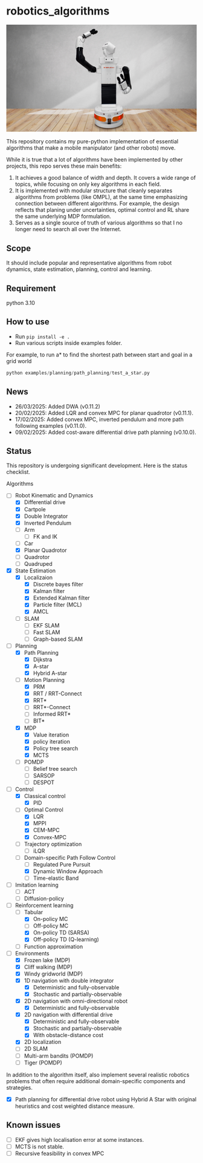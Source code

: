 # robotics_algorithms

![logo](/doc/TIAGo_05.jpg "logo")

This repository contains my pure-python implementation of essential algorithms that make a mobile manipulator (and other robots) move.

While it is true that a lot of algorithms have been implemented by other projects, this repo serves these main benefits:

1. It achieves a good balance of width and depth. It covers a wide range of topics, while focusing on only key algorithms in each field.
2. It is implemented with modular structure that cleanly separates algorithms from problems (like OMPL), at the same time emphasizing connection between different algorithms. For example, the design reflects that planing under uncertainties, optimal control and RL share the same underlying MDP formulation.
3. Serves as a single source of truth of various algorithms so that I no longer need to search all over the Internet.

## Scope

It should include popular and representative algorithms from robot dynamics, state estimation, planning, control and
learning.

## Requirement

python 3.10

## How to use

- Run `pip install -e .`
- Run various scripts inside examples folder.

For example, to run a\* to find the shortest path between start and goal in a grid world

```python
python examples/planning/path_planning/test_a_star.py
```

## News

- 26/03/2025: Added DWA (v0.11.2)
- 20/02/2025: Added LQR and convex MPC for planar quadrotor (v0.11.1).
- 17/02/2025: Added convex MPC, inverted pendulum and more path following examples (v0.11.0).
- 09/02/2025: Added cost-aware differential drive path planning (v0.10.0).

## Status

This repository is undergoing significant development. Here is the status checklist.

Algorithms

- [ ] Robot Kinematic and Dynamics
  - [x] Differential drive
  - [x] Cartpole
  - [x] Double Integrator
  - [x] Inverted Pendulum
  - [ ] Arm
    - [ ] FK and IK
  - [ ] Car
  - [x] Planar Quadrotor
  - [ ] Quadrotor
  - [ ] Quadruped
- [x] State Estimation
  - [x] Localizaion
    - [x] Discrete bayes filter
    - [x] Kalman filter
    - [x] Extended Kalman filter
    - [x] Particle filter (MCL)
    - [x] AMCL
  - [ ] SLAM
    - [ ] EKF SLAM
    - [ ] Fast SLAM
    - [ ] Graph-based SLAM
- [ ] Planning
  - [x] Path Planning
    - [x] Dijkstra
    - [x] A-star
    - [x] Hybrid A-star
  - [ ] Motion Planning
    - [x] PRM
    - [x] RRT / RRT-Connect
    - [x] RRT\*
    - [ ] RRT\*-Connect
    - [ ] Informed RRT\*
    - [ ] BIT\*
  - [x] MDP
    - [x] Value iteration
    - [x] policy iteration
    - [x] Policy tree search
    - [x] MCTS
  - [ ] POMDP
    - [ ] Belief tree search
    - [ ] SARSOP
    - [ ] DESPOT
- [ ] Control
  - [x] Classical control
    - [x] PID
  - [ ] Optimal Control
    - [x] LQR
    - [x] MPPI
    - [x] CEM-MPC
    - [x] Convex-MPC
  - [ ] Trajectory optimization
    - [ ] iLQR
  - [ ] Domain-specific Path Follow Control
    - [ ] Regulated Pure Pursuit
    - [x] Dynamic Window Approach
    - [ ] Time-elastic Band
- [ ] Imitation learning
  - [ ] ACT
  - [ ] Diffusion-policy
- [ ] Reinforcement learning
  - [ ] Tabular
    - [x] On-policy MC
    - [ ] Off-policy MC
    - [x] On-policy TD (SARSA)
    - [x] Off-policy TD (Q-learning)
  - [ ] Function approximation
- [ ] Environments
  - [x] Frozen lake (MDP)
  - [x] Cliff walking (MDP)
  - [x] Windy gridworld (MDP)
  - [x] 1D navigation with double integrator
    - [x] Deterministic and fully-observable
    - [x] Stochastic and partially-observable
  - [x] 2D navigation with omni-directional robot
    - [x] Deterministic and fully-observable
  - [x] 2D navigation with differential drive
    - [x] Deterministic and fully-observable
    - [x] Stochastic and partially-observable
    - [x] With obstacle-distance cost
  - [x] 2D localization
  - [ ] 2D SLAM
  - [ ] Multi-arm bandits (POMDP)
  - [ ] Tiger (POMDP)

In addition to the algorithm itself, also implement several realistic robotics problems that often require additional
domain-specific components and strategies.

- [x] Path planning for differential drive robot using Hybrid A Star with original heuristics and cost weighted distance measure.

## Known issues

- [ ] EKF gives high localisation error at some instances.
- [ ] MCTS is not stable.
- [ ] Recursive feasibility in convex MPC
